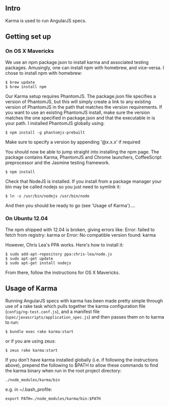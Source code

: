 ## Intro
Karma is used to run AngularJS specs.

## Getting set up

### On OS X Mavericks
We use an npm package.json to install karma and associated testing packages. Amusingly, one can install npm with homebrew, and vice-versa. I chose to install npm with homebrew:

    $ brew update
    $ brew install npm

Our Karma setup requires PhantomJS. The package.json file specifies a version of PhantomJS, but this will simply create a link to any existing version of PhantomJS in the path that matches the version requirements. If you want to use an existing PhantomJS install, make sure the version matches the one specified in package.json and that the executable in is your path. I installed PhantomJS globally using:

    $ npm install -g phantomjs-prebuilt

Make sure to specify a version by appending '@x.x.x' if required

You should now be able to jump straight into installing the npm page. The package contains Karma, PhantomJS and Chrome launchers, CoffeeScript preprocessor and the Jasmine testing framework.

    $ npm install

Check that NodeJS is installed. If you install from a package manager your bin may be called nodejs so you just need to symlink it:

    $ ln -s /usr/bin/nodejs /usr/bin/node

And then you should be ready to go (see 'Usage of Karma')....


### On Ubuntu 12.04
The npm shipped with 12.04 is broken, giving errors like:
    Error: failed to fetch from registry: karma
    or
    Error: No compatible version found: karma

However, Chris Lea's PPA works. Here's how to install it:

    $ sudo add-apt-repository ppa:chris-lea/node.js 
    $ sudo apt-get update
    $ sudo apt-get install nodejs

From there, follow the instructions for OS X Mavericks.

## Usage of Karma
Running AngularJS specs with karma has been made pretty simple through use of a rake task which pulls together the karma configuration file (`config/ng-test.conf.js`), and a manifest file (`spec/javascripts/application_spec.js`) and then passes them on to karma to run:

    $ bundle exec rake karma:start

or if you are using zeus:

    $ zeus rake karma:start

If you don't have karma installed globally (i.e. if following the instructions above), prepend the following to $PATH to allow these commands to find the karma binary when run in the root project directory:

`./node_modules/karma/bin`

e.g. in ~/.bash_profile:

`export PATH=./node_modules/karma/bin:$PATH`